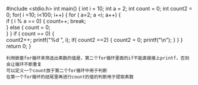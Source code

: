 #include <stdio.h>
int main()
{
	int i = 10;
	int a = 2;
	int count = 0;
	int count2 = 0;
	for( i =10; i<100; i++)
	{
		for ( a=2; a <i; a++)
		{	
			if ( i % a == 0)
			{
				count++;
				break;	
			}
			else 
			{
				count = 0;	
			}
		}
		if ( count == 0)
		{	
			count2++;
			printf("%d ", i);
			if( count2 ==2)
			{
				count2 = 0;
				printf("\n");
			}
		}
	}
	return 0;
} 

```
利用嵌套for循环来筛选出素数的值是，第二个for循环里面的if不能直接接上printf，否则会让循环不断重复
可以定义一个count放于第二个for循环中用于判断
在第一个for循环的结尾里再进行count的值的判断用于提取素数
```
